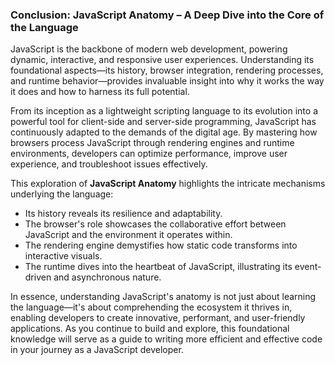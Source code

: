 ### Conclusion: JavaScript Anatomy – A Deep Dive into the Core of the Language

JavaScript is the backbone of modern web development, powering dynamic, interactive, and responsive user experiences. Understanding its foundational aspects—its history, browser integration, rendering processes, and runtime behavior—provides invaluable insight into why it works the way it does and how to harness its full potential. 

From its inception as a lightweight scripting language to its evolution into a powerful tool for client-side and server-side programming, JavaScript has continuously adapted to the demands of the digital age. By mastering how browsers process JavaScript through rendering engines and runtime environments, developers can optimize performance, improve user experience, and troubleshoot issues effectively.

This exploration of **JavaScript Anatomy** highlights the intricate mechanisms underlying the language:
- Its history reveals its resilience and adaptability.
- The browser's role showcases the collaborative effort between JavaScript and the environment it operates within.
- The rendering engine demystifies how static code transforms into interactive visuals.
- The runtime dives into the heartbeat of JavaScript, illustrating its event-driven and asynchronous nature.

In essence, understanding JavaScript's anatomy is not just about learning the language—it's about comprehending the ecosystem it thrives in, enabling developers to create innovative, performant, and user-friendly applications. As you continue to build and explore, this foundational knowledge will serve as a guide to writing more efficient and effective code in your journey as a JavaScript developer.